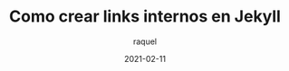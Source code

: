 ---
layout: post
title:  "Como crear links internos en Jekyll"
author: raquel
date: '2021-02-11'
category: 
        - Jekyll
        - Liquid
        - Static Site Generators
        - Github Pages
image: assets/img/posts/jekyll_urls.jpg
---
